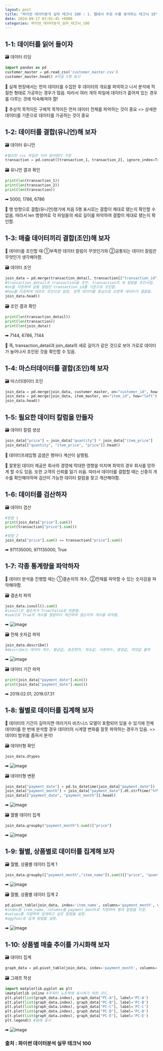 ```yaml
---
layout: post
title: "파이썬 데이터분석 실무 테크닉 100 : 1. 웹에서 주문 수를 분석하는 테크닉 10"
date: 2024-09-17 03:01:45 +0900
categories: 파이썬_데이터분석_실무_테크닉_100
---
```

## <span style= 'background-color: #f1f8ff'>1-1: 데이터를 읽어 들이자
🗃️ 데이터 리딩
```python
import pandas as pd
customer_master = pd.read_csv('customer_master.csv')
customer_master.head() #처음 5행 표시
```
🔎 실제 현장에서는 먼저 데이터를 수집한 후 데이터의 개요를 파악하고 나서 분석에 적절한 형태로 가공하는 경우가 많음. 따라서 여러 개의 파일에 데이터가 흩어져 있는 경우를 다루는 것에 익숙해져야 함!

🔎 추상적 목적이든 구체적 목적이든 먼저 데이터 전체를 파악하는 것이 중요 => 상세한 데이터를 기준으로 데이터를 가공하는 것이 중요

## <span style= 'background-color: #f1f8ff'>1-2: 데이터를 결합(유니언)해 보자
🗃️ 데이터 유니언
```python
#필요한 csv 파일은 이미 읽어왔다 가정
transaction = pd.concat([transaction_1, transaction_2], ignore_index=True) #데이터를 행 방향으로 결합(유니언)
```

🗃️ 유니언 결과 확인
```python
print(len(transaction_1))
print(len(transaction_2))
print(len(transaction))
```
➡︎
5000, 1786, 6786

🔎 행 방향으로 결합(유니언)했기에 처음 5행 표시로는 결합이 제대로 됐는지 확인할 수 없음. 따라서 len 명령어로 각 파일들의 세로 길이를 파악하여 결합이 제대로 됐는지 확인함.

## <span style= 'background-color: #f1f8ff'>1-3: 매출 데이터끼리 결합(조인)해 보자
🔎 데이터를 조인할 때 ➀부족한 데이터 칼럼이 무엇인가와 ➁공통되는 데이터 칼럼은 무엇인가 생각해야함. 

🗃️ 데이터 조인
```python
join_data = pd.merge(transaction_detail, transaction[["transaction_id", "payment_date", "customer_id"]], on="transaction_id", how="left")
#transaction_detail과 transaction을 조인. transaction의 세 컬럼을 조인시킴.
#on을 지정하여 공통 컬럼인 transaction_id를 기준으로 조인함.
#how를 지정하여 레프트 조인으로 설정. 왼쪽 데이터를 중심으로 오른쪽 데이터가 결합됨.
join_data.head()
```

🗃️ 조인 결과 확인
```python
print(len(transaction_detail))
print(len(transaction))
print(len(join_data))
```
➡︎
7144, 6786, 7144

🔎 즉, transaction_detail과 join_data의 세로 길이가 같은 것으로 보아 가로로 데이터가 늘어나서 조인된 것을 확인할 수 있음.

## <span style= 'background-color: #f1f8ff'>1-4: 마스터데이터를 결합(조인)해 보자
🗃️ 마스터데이터 조인
```python
join_data = pd.merge(join_data, customer_master, on="customer_id", how="left")
join_data = pd.merge(join_data, item_master, on="item_id", how="left")
join_data.head()
```

## <span style= 'background-color: #f1f8ff'>1-5: 필요한 데이터 칼럼을 만들자
🗃️ 데이터 칼럼 생성
```python
join_data["price"] = join_data["quantity"] * join_data["item_price"]
join_data[["quantity", "item_price", "price"]].head()
```

🔎 데이터프레임형 곱셈은 행마다 계산이 실행됨.

🔎 잘못된 데이터 제공은 회사의 경영에 막대한 영향을 미치며 최악의 경우 회사를 망하게 할 수도 있음. 또한 고객의 신뢰를 잃기 쉬움. 따라서 데이터를 결합할 때는 신중히 개수를 확인해야하며 검산이 가능한 데이터 칼럼을 찾고 계산해야함.

## <span style= 'background-color: #f1f8ff'>1-6: 데이터를 검산하자
🗃️ 데이터 검산
```python
#방법 1
print(join_data["price"].sum())
print(transaction["price"].sum())

#방법 2
join_data["price"].sum() == transaction["price"].sum()
```
➡︎
971135000, 971135000, True

## <span style= 'background-color: #f1f8ff'>1-7: 각종 통계량을 파악하자
🔎 데이터 분석을 진행할 때는 ➀결손치의 개수, ➁전체를 파악할 수 있는 숫자감을 파악해야함.

🗃️ 결손치 파악
```python
join_data.isnull().sum()
#isnull은 결손치가 True/False로 반환함.
#sum으로 True의 개수를 컬럼마다 계산하여 결손치의 개수를 파악함.
```
➡︎
![image](https://github.com/user-attachments/assets/36c5d108-3e4e-4b4c-8813-e1b306673136)

🗃️ 전체 숫자감 파악
```python
join_data.describe()
#describe는 데이터 개수, 평균값, 표준편차, 최솟값, 사분위수, 중앙값, 최댓값 출력
```
➡︎
![image](https://github.com/user-attachments/assets/5439c568-b23d-4b90-92a8-04b297d5ecff)

🗃️ 데이터 기간 파악
```python
print(join_data["payment_date"].min())
print(join_data["payment_date"].max())
```
➡︎
2019.02.01, 2019.07.31

## <span style= 'background-color: #f1f8ff'>1-8: 월별로 데이터를 집계해 보자
🔎 데이터의 기간이 길어지면 여러가지 비즈니스 모델이 포함되어 있을 수 있기에 전체 데이터를 한 번에 분석할 경우 데이터의 시계열 변화를 잘못 파악하는 경우가 있음. => 데이터 범위를 좁혀서 분석!

🗃️ 데이터형 확인
```python
join_data.dtypes
```
➡︎
![image](https://github.com/user-attachments/assets/fa3ccf8e-ffbe-49c3-8b82-bbe8054cd0d7)

🗃️ 데이터형 변환
```python
join_data["payment_date"] = pd.to_datetime(join_data["payment_date"])
join_data["payment_month"] = join_data["payment_date"].dt.strftime("%Y%m") #년, 월 추출
join_data[["payment_date", "payment_month"]].head()
```
➡︎
![image](https://github.com/user-attachments/assets/ca24a901-7b4f-4da9-820f-a2071fd444bc)

🗃️ 월별 데이터 집계
```python
join_data.groupby("payment_month").sum()["price"]
```
➡︎
![image](https://github.com/user-attachments/assets/8e3118ed-53a8-425a-97e0-95e2a2f4def8)

## <span style= 'background-color: #f1f8ff'>1-9: 월별, 상품별로 데이터를 집계해 보자
🗃️ 월별, 상품별 데이터 집계 1
```python
join_data.groupby(["payment_month","item_name"]).sum()[["price", "quantity"]]
```
➡︎
![image](https://github.com/user-attachments/assets/4555f877-99da-4162-9342-12245ec9e04f)

🗃️ 월별, 상품별 데이터 집계 2
```python
pd.pivot_table(join_data, index='item_name', columns='payment_month', values=['price', 'quantity'], aggfunc='sum')
#index를 item_name, columns를 payment_month로 지정하여 행과 칼럼을 지정.
#values를 지정하여 집계하고 싶은 칼럼을 설정.
#aggfunc로 집계 방법을 설정.
```
➡︎
![image](https://github.com/user-attachments/assets/ef67b432-a194-41e6-b911-6b84b5b8fc4f)

## <span style= 'background-color: #f1f8ff'>1-10: 상품별 매출 추이를 가시화해 보자
🗃️ 데이터 집계
```python
graph_data = pd.pivot_table(join_data, index='payment_month', columns='item_name', values='price', aggfunc='sum')
```

🗃️ 그래프 작성
```python
import matplotlib.pyplot as plt
&matplotlib inline #주피터 노트북에 표시하기 위한 코드.
plt.plot(list(graph_data.index), graph_data["PC-A"], label='PC-A')
plt.plot(list(graph_data.index), graph_data["PC-B"], label='PC-B')
plt.plot(list(graph_data.index), graph_data["PC-C"], label='PC-C')
plt.plot(list(graph_data.index), graph_data["PC-D"], label='PC-D')
plt.plot(list(graph_data.index), graph_data["PC-E"], label='PC-E')
plt.legend() #범례 표시
```
➡︎
![image](https://github.com/user-attachments/assets/50efcf0b-23e7-4034-9ec9-d7af4daa07c8)


### 출처 : 파이썬 데이터분석 실무 테크닉 100